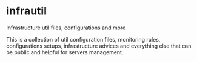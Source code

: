 # infrautil
Infrastructure util files, configurations and more

This is a collection of util configuration files, monitoring rules,
configurations setups, infrastructure advices and everything else that can
be public and helpful for servers management.
